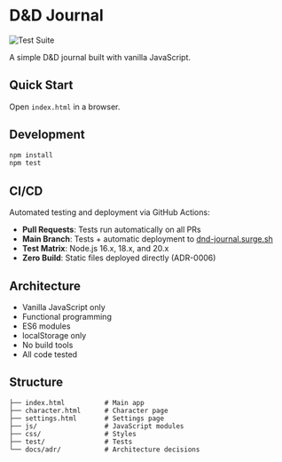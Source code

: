 # D&D Journal

![Test Suite](https://github.com/pekka-poukamo/dnd-journal/workflows/Test%20Suite/badge.svg)

A simple D&D journal built with vanilla JavaScript.

## Quick Start

Open `index.html` in a browser.

## Development

```bash
npm install
npm test
```

## CI/CD

Automated testing and deployment via GitHub Actions:

- **Pull Requests**: Tests run automatically on all PRs
- **Main Branch**: Tests + automatic deployment to [dnd-journal.surge.sh](https://dnd-journal.surge.sh)
- **Test Matrix**: Node.js 16.x, 18.x, and 20.x
- **Zero Build**: Static files deployed directly (ADR-0006)

## Architecture

- Vanilla JavaScript only
- Functional programming
- ES6 modules
- localStorage only
- No build tools
- All code tested

## Structure

```
├── index.html          # Main app
├── character.html      # Character page
├── settings.html       # Settings page
├── js/                 # JavaScript modules
├── css/                # Styles
├── test/               # Tests
└── docs/adr/           # Architecture decisions
```
